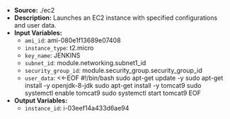 - **Source:** ./ec2
- **Description:** Launches an EC2 instance with specified configurations and user data.
- **Input Variables:**
  - `ami_id`: ami-080e1f13689e07408
  - `instance_type`: t2.micro
  - `key_name`: JENKINS
  - `subnet_id`: module.networking.subnet1_id
  - `security_group_id`: module.security_group.security_group_id
  - `user_data`: <<-EOF
                            #!/bin/bash
                            sudo apt-get update -y
                            sudo apt-get install -y openjdk-8-jdk
                            sudo apt-get install -y tomcat9
                            sudo systemctl enable tomcat9
                            sudo systemctl start tomcat9
                            EOF
- **Output Variables:**
  - `instance_id`: i-03eef14a433d6ae94
